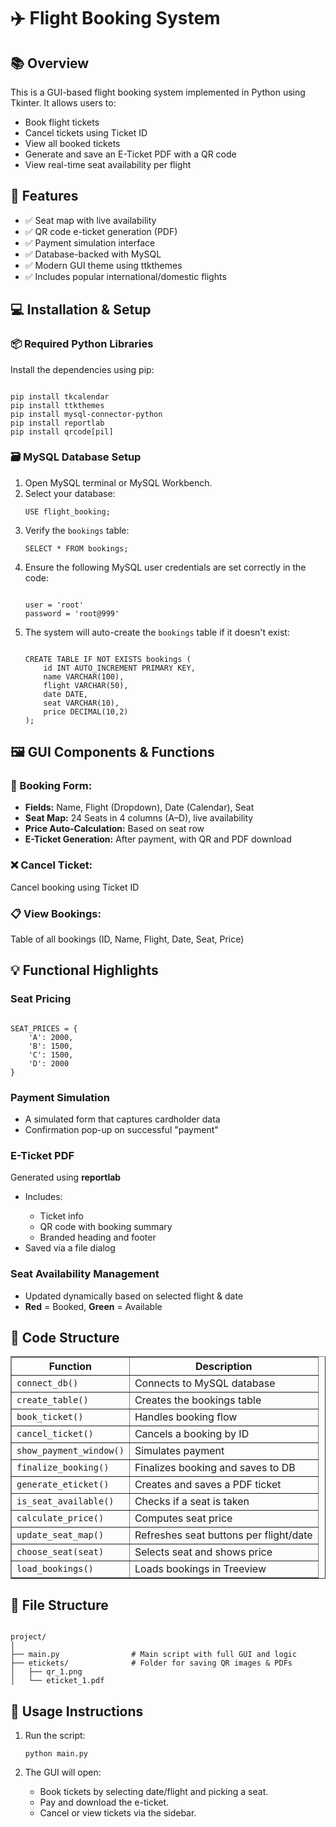 <!DOCTYPE html>
<html lang="en">
<head>
    <meta charset="UTF-8">
    <meta name="viewport" content="width=device-width, initial-scale=1.0">
    <title>Flight Booking System</title>
</head>
<body>

<h1>✈️ Flight Booking System</h1>

<h2>📚 Overview</h2>
<p>This is a GUI-based flight booking system implemented in Python using Tkinter. It allows users to:</p>
<ul>
    <li>Book flight tickets</li>
    <li>Cancel tickets using Ticket ID</li>
    <li>View all booked tickets</li>
    <li>Generate and save an E-Ticket PDF with a QR code</li>
    <li>View real-time seat availability per flight</li>
</ul>

<h2>🔧 Features</h2>
<ul>
    <li>✅ Seat map with live availability</li>
    <li>✅ QR code e-ticket generation (PDF)</li>
    <li>✅ Payment simulation interface</li>
    <li>✅ Database-backed with MySQL</li>
    <li>✅ Modern GUI theme using ttkthemes</li>
    <li>✅ Includes popular international/domestic flights</li>
</ul>

<h2>💻 Installation & Setup</h2>

<h3>📦 Required Python Libraries</h3>
<p>Install the dependencies using pip:</p>
<pre><code>
pip install tkcalendar
pip install ttkthemes
pip install mysql-connector-python
pip install reportlab
pip install qrcode[pil]
</code></pre>

<h3>🗃️ MySQL Database Setup</h3>
<ol>
    <li>Open MySQL terminal or MySQL Workbench.</li>
    <li>Select your database:</li>
    <pre><code>USE flight_booking;</code></pre>
    <li>Verify the <code>bookings</code> table:</li>
    <pre><code>SELECT * FROM bookings;</code></pre>
    <li>Ensure the following MySQL user credentials are set correctly in the code:</li>
    <pre><code>
user = 'root'
password = 'root@999'
</code></pre>
    <li>The system will auto-create the <code>bookings</code> table if it doesn't exist:</li>
    <pre><code>
CREATE TABLE IF NOT EXISTS bookings (
    id INT AUTO_INCREMENT PRIMARY KEY,
    name VARCHAR(100),
    flight VARCHAR(50),
    date DATE,
    seat VARCHAR(10),
    price DECIMAL(10,2)
);
</code></pre>
</ol>

<h2>🖼️ GUI Components & Functions</h2>

<h3>🧾 Booking Form:</h3>
<ul>
    <li><strong>Fields:</strong> Name, Flight (Dropdown), Date (Calendar), Seat</li>
    <li><strong>Seat Map:</strong> 24 Seats in 4 columns (A–D), live availability</li>
    <li><strong>Price Auto-Calculation:</strong> Based on seat row</li>
    <li><strong>E-Ticket Generation:</strong> After payment, with QR and PDF download</li>
</ul>

<h3>❌ Cancel Ticket:</h3>
<p>Cancel booking using Ticket ID</p>

<h3>📋 View Bookings:</h3>
<p>Table of all bookings (ID, Name, Flight, Date, Seat, Price)</p>

<h2>💡 Functional Highlights</h2>

<h3>Seat Pricing</h3>
<pre><code>
SEAT_PRICES = {
    'A': 2000,
    'B': 1500,
    'C': 1500,
    'D': 2000
}
</code></pre>

<h3>Payment Simulation</h3>
<ul>
    <li>A simulated form that captures cardholder data</li>
    <li>Confirmation pop-up on successful "payment"</li>
</ul>

<h3>E-Ticket PDF</h3>
<p>Generated using <strong>reportlab</strong></p>
<ul>
    <li>Includes:</li>
    <ul>
        <li>Ticket info</li>
        <li>QR code with booking summary</li>
        <li>Branded heading and footer</li>
    </ul>
    <li>Saved via a file dialog</li>
</ul>

<h3>Seat Availability Management</h3>
<ul>
    <li>Updated dynamically based on selected flight & date</li>
    <li><strong>Red</strong> = Booked, <strong>Green</strong> = Available</li>
</ul>

<h2>🧩 Code Structure</h2>

<table border="1">
    <thead>
        <tr>
            <th>Function</th>
            <th>Description</th>
        </tr>
    </thead>
    <tbody>
        <tr>
            <td><code>connect_db()</code></td>
            <td>Connects to MySQL database</td>
        </tr>
        <tr>
            <td><code>create_table()</code></td>
            <td>Creates the bookings table</td>
        </tr>
        <tr>
            <td><code>book_ticket()</code></td>
            <td>Handles booking flow</td>
        </tr>
        <tr>
            <td><code>cancel_ticket()</code></td>
            <td>Cancels a booking by ID</td>
        </tr>
        <tr>
            <td><code>show_payment_window()</code></td>
            <td>Simulates payment</td>
        </tr>
        <tr>
            <td><code>finalize_booking()</code></td>
            <td>Finalizes booking and saves to DB</td>
        </tr>
        <tr>
            <td><code>generate_eticket()</code></td>
            <td>Creates and saves a PDF ticket</td>
        </tr>
        <tr>
            <td><code>is_seat_available()</code></td>
            <td>Checks if a seat is taken</td>
        </tr>
        <tr>
            <td><code>calculate_price()</code></td>
            <td>Computes seat price</td>
        </tr>
        <tr>
            <td><code>update_seat_map()</code></td>
            <td>Refreshes seat buttons per flight/date</td>
        </tr>
        <tr>
            <td><code>choose_seat(seat)</code></td>
            <td>Selects seat and shows price</td>
        </tr>
        <tr>
            <td><code>load_bookings()</code></td>
            <td>Loads bookings in Treeview</td>
        </tr>
    </tbody>
</table>

<h2>📁 File Structure</h2>

<pre><code>
project/
│
├── main.py                # Main script with full GUI and logic
├── etickets/              # Folder for saving QR images & PDFs
│   ├── qr_1.png
│   └── eticket_1.pdf
</code></pre>

<h2>🧪 Usage Instructions</h2>
<ol>
    <li>Run the script:</li>
    <pre><code>python main.py</code></pre>
    <li>The GUI will open:</li>
    <ul>
        <li>Book tickets by selecting date/flight and picking a seat.</li>
        <li>Pay and download the e-ticket.</li>
        <li>Cancel or view tickets via the sidebar.</li>
    </ul>
</ol>

</body>
</html>
